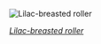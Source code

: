
![Lilac-breasted roller](https://upload.wikimedia.org/wikipedia/commons/thumb/0/06/Lilac-breasted_roller_%28Coracias_caudatus_caudatus%29_Botswana.jpg/675px-Lilac-breasted_roller_%28Coracias_caudatus_caudatus%29_Botswana.jpg)

*[Lilac-breasted roller](https://wikipedia.org/wiki/File:Lilac-breasted_roller_(Coracias_caudatus_caudatus)_Botswana.jpg)*
